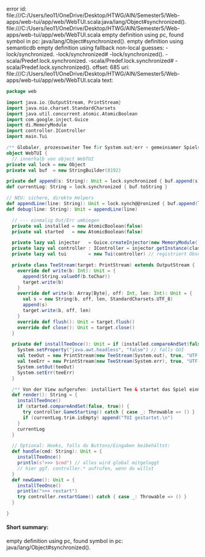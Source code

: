 error id: file:///C:/Users/leo11/OneDrive/Desktop/HTWG/AIN/Semester5/Web-apps/web-tui/app/web/WebTUI.scala:java/lang/Object#synchronized().
file:///C:/Users/leo11/OneDrive/Desktop/HTWG/AIN/Semester5/Web-apps/web-tui/app/web/WebTUI.scala
empty definition using pc, found symbol in pc: java/lang/Object#synchronized().
empty definition using semanticdb
empty definition using fallback
non-local guesses:
	 -lock/synchronized.
	 -lock/synchronized#
	 -lock/synchronized().
	 -scala/Predef.lock.synchronized.
	 -scala/Predef.lock.synchronized#
	 -scala/Predef.lock.synchronized().
offset: 685
uri: file:///C:/Users/leo11/OneDrive/Desktop/HTWG/AIN/Semester5/Web-apps/web-tui/app/web/WebTUI.scala
text:
```scala
package web

import java.io.{OutputStream, PrintStream}
import java.nio.charset.StandardCharsets
import java.util.concurrent.atomic.AtomicBoolean
import com.google.inject.Guice
import di.MemoryModule
import controller.IController
import main.Tui

/** Globaler, prozessweiter Tee für System.out/err + gemeinsamer Spielstart. */
object WebTUI {
  // innerhalb von object WebTUI
private val lock = new Object
private val buf  = new StringBuilder(8192)

private def append(s: String): Unit = lock.synchronized { buf.append(s) }
def currentLog: String = lock.synchronized { buf.toString }

// NEU: sichere, direkte Helpers
def appendLine(line: String): Unit = lock.synch@@ronized { buf.append(line).append('\n') }
def debug(line: String): Unit = appendLine(line)

  // --- einmalig Out/Err umbiegen
  private val installed = new AtomicBoolean(false)
  private val started   = new AtomicBoolean(false)

  private lazy val injector   = Guice.createInjector(new MemoryModule())
  private lazy val controller : IController = injector.getInstance(classOf[IController])
  private lazy val tui        = new Tui(controller) // registriert Observer

  private class TeeStream(target: PrintStream) extends OutputStream {
    override def write(b: Int): Unit = {
      append(String.valueOf(b.toChar))
      target.write(b)
    }
    override def write(b: Array[Byte], off: Int, len: Int): Unit = {
      val s = new String(b, off, len, StandardCharsets.UTF_8)
      append(s)
      target.write(b, off, len)
    }
    override def flush(): Unit = target.flush()
    override def close(): Unit = target.close()
  }

  private def installTeeOnce(): Unit = if (installed.compareAndSet(false, true)) {
    System.setProperty("java.awt.headless", "false") // falls GUI
    val teeOut = new PrintStream(new TeeStream(System.out), true, "UTF-8")
    val teeErr = new PrintStream(new TeeStream(System.err), true, "UTF-8")
    System.setOut(teeOut)
    System.setErr(teeErr)
  }

  /** Von der View aufgerufen: installiert Tee & startet das Spiel einmal. */
  def render(): String = {
    installTeeOnce()
    if (started.compareAndSet(false, true)) {
      try controller.GameStarting() catch { case _: Throwable => () }
      if (currentLog.trim.isEmpty) append("TUI gestartet.\n")
    }
    currentLog
  }

  // Optional: Hooks, falls du Buttons/Eingaben beibehältst:
  def handle(cmd: String): Unit = {
    installTeeOnce()
    println(s">>> $cmd") // alles wird global mitgeloggt
    // hier ggf. controller.* aufrufen, wenn du willst
  }
  def newGame(): Unit = {
    installTeeOnce()
    println(">>> restart")
    try controller.restartGame() catch { case _: Throwable => () }
  }

}


```


#### Short summary: 

empty definition using pc, found symbol in pc: java/lang/Object#synchronized().